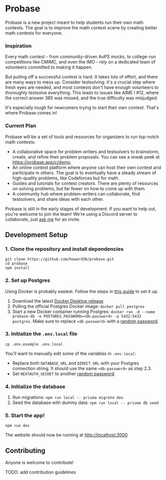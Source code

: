 # Probase

Probase is a new project meant to help students run their own math contests. The goal is to improve the math contest scene by creating better math contests for everyone.

### Inspiration

Every math contest - from community-driven AoPS mocks, to college-run competitions like CMIMC, and even the IMO - rely on a dedicated team of volunteers committed to making it happen.

But pulling off a successful contest is hard. It takes lots of effort, and there are many ways to mess up. Consider testsolving: it's a crucial step where fresh eyes are needed, and most contests don't have enough volunteers to thoroughly testsolve everything. This leads to issues like AIME I #12, where the correct answer 385 was missed, and the true difficulty was misjudged.

It's especially tough for newcomers trying to start their own contest. That's where Probase comes in!

### Current Plan

Probase will be a set of tools and resources for organizers to run top-notch math contests:

- A collaborative space for problem writers and testsolvers to brainstorm, create, and refine their problem proposals. You can see a sneak peek at <https://probase.app/c/demo>.
- An online contest platform where anyone can host their own contest and participate in others. The goal is to eventually have a steady stream of high-quality problems, like Codeforces but for math.
- Guides and tutorials for contest creators. There are plenty of resources on solving problems, but far fewer on how to come up with them.
- A community hub where problem-writers can collaborate, find testsolvers, and share ideas with each other.

Probase is still in the early stages of development. If you want to help out, you're welcome to join the team! We're using a Discord server to collaborate, just [ask me](mailto:howardhalim@gmail.com) for an invite.


## Development Setup

### 1. Clone the repository and install dependencies

```
git clone https://github.com/howard36/probase.git
cd probase
npm install
```

### 2. Set up Postgres

Using Docker is probably easiest. Follow the steps in [this guide](https://www.docker.com/blog/how-to-use-the-postgres-docker-official-image/) to set it up.

1. Download the latest [Docker Desktop release](https://www.docker.com/products/docker-desktop/)
2. Pulling the official Postgres Docker image: `docker pull postgres`
3. Start a new Docker container running Postgres: `docker run -d --name probase-db -e POSTGRES_PASSWORD=<db-password> -p 5432:5432 postgres`. Make sure to replace `<db-password>` with a [random password](https://www.random.org/passwords/?num=1&len=22&format=html&rnd=new).

### 3. Initialize the `.env.local` file

```
cp .env.example .env.local
```

You'll want to manually edit some of the variables in `.env.local`:

- Replace both `DATABASE_URL` and `DIRECT_URL` with your Postgres connection string. It should use the same `<db-password>` as step 2.3.
- Set `NEXTAUTH_SECRET` to another [random password](https://www.random.org/passwords/?num=1&len=22&format=html&rnd=new).

### 4. Initialize the database

1. Run migrations: `npm run local -- prisma migrate dev`
2. Seed the database with dummy data: `npm run local -- prisma db seed`

### 5. Start the app!

```
npm run dev
```

The website should now be running at <http://localhost:3000>

## Contributing

Anyone is welcome to contribute!

TODO: add contribution guidelines
